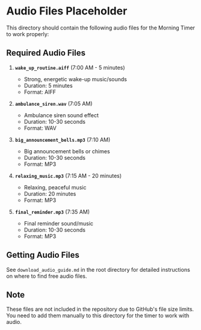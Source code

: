 # Audio Files Placeholder

This directory should contain the following audio files for the Morning Timer to work properly:

## Required Audio Files

1. **`wake_up_routine.aiff`** (7:00 AM - 5 minutes)
   - Strong, energetic wake-up music/sounds
   - Duration: 5 minutes
   - Format: AIFF

2. **`ambulance_siren.wav`** (7:05 AM)
   - Ambulance siren sound effect
   - Duration: 10-30 seconds
   - Format: WAV

3. **`big_announcement_bells.mp3`** (7:10 AM)
   - Big announcement bells or chimes
   - Duration: 10-30 seconds
   - Format: MP3

4. **`relaxing_music.mp3`** (7:15 AM - 20 minutes)
   - Relaxing, peaceful music
   - Duration: 20 minutes
   - Format: MP3

5. **`final_reminder.mp3`** (7:35 AM)
   - Final reminder sound/music
   - Duration: 10-30 seconds
   - Format: MP3

## Getting Audio Files

See `download_audio_guide.md` in the root directory for detailed instructions on where to find free audio files.

## Note

These files are not included in the repository due to GitHub's file size limits. You need to add them manually to this directory for the timer to work with audio.
